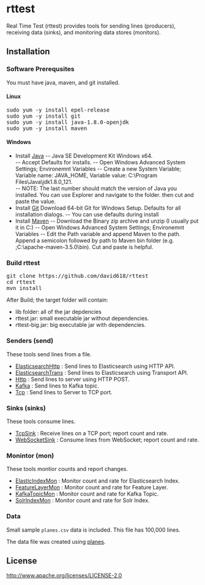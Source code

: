 # rttest

Real Time Test (rttest) provides tools for sending lines (producers), receiving data (sinks), and monitoring data stores (monitors). 


## Installation

### Software Prerequsites

You must have java, maven, and git installed. 

#### Linux 
<pre>
sudo yum -y install epel-release
sudo yum -y install git
sudo yum -y install java-1.8.0-openjdk
sudo yum -y install maven
</pre>

#### Windows 
- Install [Java](http://www.oracle.com/technetwork/java/javase/downloads/jdk8-downloads-2133151.html) 
  -- Java SE Development Kit Windows x64.  
  -- Accept Defaults for installs.
  -- Open Windows Advanced System Settings; Environemnt Variables
  -- Create a new System Variable; Variable name: JAVA_HOME, Variable value: C:\Program Files\Java\jdk1.8.0_121.  
  -- NOTE: The last number should match the version of Java you installed. You can use Explorer and navigate to the folder. then cut and paste the value.
- Install [Git](https://git-scm.com/download/win) Download 64-bit Git for Windows Setup. Defaults for all installation dialogs. 
  -- You can use defaults during install
- Install [Maven](https://maven.apache.org/download.cgi)
  -- Download the Binary zip archive and unzip (I usually put it in C:\) 
  -- Open Windows Advanced System Settings; Environemnt Variables
  -- Edit the Path variable and append Maven to the path. Append a semicolon followed by path to Maven bin folder (e.g. ;C:\apache-maven-3.5.0\bin).  Cut and paste is helpful.

### Build rttest

<pre>
git clone https://github.com/david618/rttest
cd rttest
mvn install 
</pre>

After Build; the target folder will contain:
- lib folder: all of the jar depdencies
- rttest.jar: small executable jar without dependencies.
- rttest-big.jar: big executable jar with dependencies.

### Senders (send)
These tools send lines from a file.
- [ElasticsearchHttp](./docs/ElasticsearchHttp.md) : Send lines to Elasticsearch using HTTP API.
- [ElasticsearchTrans](./docs/ElasticsearchTrans.md) : Send lines to Elasticsearch using Transport API.
- [Http](./docs/Http.md) : Send lines to server using HTTP POST.
- [Kafka](./docs/Kafka.md) : Send lines to Kafka topic.
- [Tcp](./docs/Tcp.md) : Send lines to Server to TCP port.

### Sinks (sinks)
These tools consume lines.
- [TcpSink](./docs/TcpSink.md) : Receive lines on a TCP port; report count and rate.
- [WebSocketSink](./docs/WebSocketSink.md) : Consume lines from WebSocket; report count and rate.

### Monintor (mon)
These tools montior counts and report changes.
- [ElasticIndexMon](./docs/ElasticIndexMon.md) : Monitor count and rate for Elasticsearch Index.
- [FeatureLayerMon](./docs/FeatureLayerMon.md) : Monitor count and rate for Feature Layer.
- [KafkaTopicMon](./docs/KafkaTopicMon.md) : Monitor count and rate for Kafka Topic.
- [SolrIndexMon](./docs/SolrIndexMon.md) : Monitor count and rate for Solr Index.



### Data

Small sample `planes.csv` data is included.  This file has 100,000 lines.

The data file was created using [planes](https://github.com/david618/planes). 



## License

http://www.apache.org/licenses/LICENSE-2.0 




